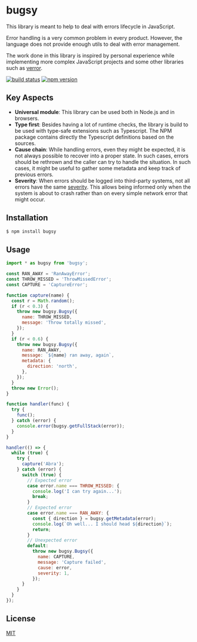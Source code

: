 # bugsy

This library is meant to help to deal with errors lifecycle in JavaScript.

Error handling is a very common problem in every product. However, the language does not provide enough utils to deal with error management.

The work done in this library is inspired by personal experience while implementing more complex JavaScript projects and some other libraries such as [verror](https://github.com/joyent/node-verror).

[![build status](https://img.shields.io/travis/njakob/bugsy/master.svg?style=flat-square)](https://travis-ci.org/njakob/bugsy)
[![npm version](https://img.shields.io/npm/v/bugsy.svg?style=flat-square)](https://www.npmjs.com/package/bugsy)


## Key Aspects

* __Universal module__: This library can be used both in Node.js and in browsers.
* __Type first__: Besides having a lot of runtime checks, the library is build to be used with type-safe extensions such as Typescript. The NPM package contains directly the Typescript definitions based on the sources.
* __Cause chain__: While handling errors, even they might be expected, it is not always possible to recover into a proper state. In such cases, errors should be rethrown and the caller can try to handle the situation. In such cases, it might be useful to gather some metadata and keep track of previous errors.
* __Severity__: When errors should be logged into third-party systems, not all errors have the same [severity](https://en.wikipedia.org/wiki/Syslog#Severity_level). This allows being informed only when the system is about to crash rather than on every simple network error that might occur.

## Installation

```sh
$ npm install bugsy
```

## Usage

<!-- eslint-disable no-console -->
<!-- eslint-disable no-constant-condition -->

```js
import * as bugsy from 'bugsy';

const RAN_AWAY = 'RanAwayError';
const THROW_MISSED = 'ThrowMissedError';
const CAPTURE = 'CaptureError';

function capture(name) {
  const r = Math.random();
  if (r < 0.3) {
    throw new bugsy.Bugsy({
      name: THROW_MISSED,
      message: 'Throw totally missed',
    });
  }
  if (r < 0.6) {
    throw new bugsy.Bugsy({
      name: RAN_AWAY,
      message: `${name} ran away, again`,
      metadata: {
        direction: 'north',
      },
    });
  }
  throw new Error();
}

function handler(func) {
  try {
    func();
  } catch (error) {
    console.error(bugsy.getFullStack(error));
  }
}

handler(() => {
  while (true) {
    try {
      capture('Abra');
    } catch (error) {
      switch (true) {
        // Expected error
        case error.name === THROW_MISSED: {
          console.log('I can try again...');
          break;
        }
        // Expected error
        case error.name === RAN_AWAY: {
          const { direction } = bugsy.getMetadata(error);
          console.log(`Oh well... I should head ${direction}`);
          return;
        }
        // Unexpected error
        default:
          throw new bugsy.Bugsy({
            name: CAPTURE,
            message: 'Capture failed',
            cause: error,
            severity: 1,
          });
      }
    }
  }
});
```

## License

[MIT](license)
